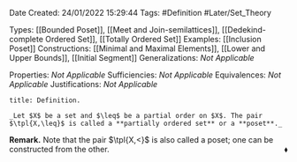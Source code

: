 <div class="topSpace"></div>

Date Created: 24/01/2022 15:29:44
Tags: #Definition #Later/Set_Theory

Types: [[Bounded Poset]], [[Meet and Join-semilattices]], [[Dedekind-complete Ordered Set]], [[Totally Ordered Set]]
Examples: [[Inclusion Poset]]
Constructions: [[Minimal and Maximal Elements]], [[Lower and Upper Bounds]], [[Initial Segment]]
Generalizations: _Not Applicable_

Properties: _Not Applicable_
Sufficiencies: _Not Applicable_
Equivalences: _Not Applicable_
Justifications: _Not Applicable_

``` ad-Definition
title: Definition.

_Let $X$ be a set and $\leq$ be a partial order on $X$. The pair $\tpl{X,\leq}$ is called a **partially ordered set** or a **poset**._

```

**Remark.** Note that the pair $\tpl{X,<}$ is also called a poset; one can be constructed from the other.<span style="float:right;">$\blacklozenge$</span>
